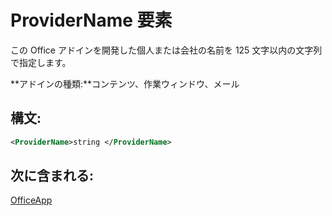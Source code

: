 
# <a name="providername-element"></a>ProviderName 要素
この Office アドインを開発した個人または会社の名前を 125 文字以内の文字列で指定します。

 **アドインの種類:**コンテンツ、作業ウィンドウ、メール


## <a name="syntax:"></a>構文:


```XML
<ProviderName>string </ProviderName>
```


## <a name="contained-in:"></a>次に含まれる:

[OfficeApp](../../reference/manifest/officeapp.md)

